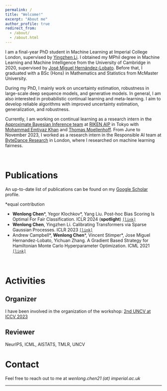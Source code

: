 ```yaml
---
permalink: /
title: "Welcome!"
excerpt: "About me"
author_profile: true
redirect_from: 
  - /about/
  - /about.html
---
```


I am a final-year PhD student in Machine Learning at Imperial College London, supervised by [Yingzhen Li](http://yingzhenli.net/home/en/). I obtained my MPhil degree in Machine Learning and Machine Intelligence from the University of Cambridge in 2020, supervised by [José Miguel Hernández-Lobato](https://jmhl.org/). Before that, I graduated with a BSc (Hons) in Mathematics and Statistics from McMaster University. 

During my PhD, I mainly work on uncertainty estimation, robustness in large-scale deep sequence models, and generative models. In general, I am also interested in probabilistic continual learning and meta-learning. I aim to develop reliable algorithms with improved uncertainty estimation, generalization, and robustness.

Currently, I am working on continual learning as a research intern in the [Approximate Bayesian Inference team](https://team-approx-bayes.github.io/) at [RIKEN AIP](https://aip.riken.jp) in Tokyo with [Mohammad Emtiyaz Khan](https://emtiyaz.github.io) and [Thomas Moellenhoff](https://moellenh.github.io). From June to November 2023, I worked as a research intern in the Responsible AI team at [ByteDance Research](https://www.bytedance.com/) in London, where I researched on machine learning fairness.

<br>

Publications
======
An up-to-date list of publications can be found on my [Google Scholar](https://scholar.google.com/citations?user=UFIDCfQAAAAJ&hl=en) profile.

\*equal contribution

* **Wenlong Chen**\*, Yegor Klochkov\*, Yang Liu. Post-hoc Bias Scoring Is Optimal For Fair Classification. ICLR 2024 (**spotlight**) [`[link]`](https://arxiv.org/abs/2310.05725)
* **Wenlong Chen**, Yingzhen Li. Calibrating Transformers via Sparse Gaussian Processes. ICLR 2023 [`[link]`](https://arxiv.org/abs/2303.02444)
* Andrew Campbell\*, **Wenlong Chen**\*, Vincent Stimper\*, Jose Miguel Hernandez-Lobato, Yichuan Zhang. A Gradient Based Strategy for Hamiltonian Monte Carlo Hyperparameter Optimization. ICML 2021 [`[link]`](https://proceedings.mlr.press/v139/campbell21a.html) 

<br>

Activities
======

Organizer
-----
I have been involved in the organization of the workshop: [2nd UNCV at ICCV 2023](https://uncertainty-cv.github.io/2023/)

Reviewer
-----
NeurIPS, ICML, AISTATS, TMLR, UNCV
<br>


Contact
======
Feel free to reach out to me at *wenlong.chen21 (at) imperial.ac.uk*

---
